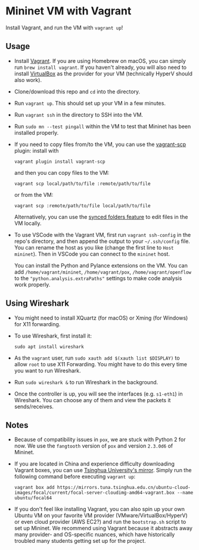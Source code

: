 # Mininet VM with Vagrant

Install Vagrant, and run the VM with `vagrant up`!

## Usage

* Install [Vagrant](https://www.vagrantup.com/downloads).
  If you are using Homebrew on macOS, you can simply run `brew install vagrant`.
  If you haven't already, you will also need to install [VirtualBox](https://www.virtualbox.org/wiki/Downloads) as
  the provider for your VM (technically HyperV should also work).
* Clone/download this repo and `cd` into the directory.
* Run `vagrant up`. This should set up your VM in a few minutes.
* Run `vagrant ssh` in the directory to SSH into the VM.
* Run `sudo mn --test pingall` within the VM to test that Mininet has been installed properly.
* If you need to copy files from/to the VM, you can use the [vagrant-scp](https://github.com/invernizzi/vagrant-scp)
  plugin: install with 
      
      vagrant plugin install vagrant-scp
      
  and then you can copy files to the VM:

      vagrant scp local/path/to/file :remote/path/to/file

  or from the VM: 

      vagrant scp :remote/path/to/file local/path/to/file
     
  Alternatively, you can use the [synced folders feature](https://www.vagrantup.com/docs/synced-folders/basic_usage) to edit files in the VM locally.

* To use VSCode with the Vagrant VM, first run `vagrant ssh-config` in the
  repo's directory, and then append the output to your `~/.ssh/config` file.
  You can rename the host as you like (change the first line to `Host mininet`).
  Then in VSCode you can connect to the `mininet` host.
  
  You can install the Python and Pylance extensions on the VM. You can add
  `/home/vagrant/mininet`, `/home/vagrant/pox`, `/home/vagrant/openflow`
  to the `"python.analysis.extraPaths"` settings to make code analysis work
  properly.

## Using Wireshark

* You might need to install XQuartz (for macOS) or Xming (for Windows) for X11 forwarding.
* To use Wireshark, first install it:

      sudo apt install wireshark

* As the `vagrant` user, run `sudo xauth add $(xauth list $DISPLAY)` to allow `root` to use X11 Forwarding.
  You might have to do this every time you want to run Wireshark.
* Run `sudo wireshark &` to run Wireshark in the background.
* Once the controller is up, you will see the interfaces (e.g. `s1-eth1`) in Wireshark. You can choose any
  of them and view the packets it sends/receives.


## Notes

* Because of compatibility issues in `pox`, we are stuck with Python 2 for now.
  We use the `fangtooth` version of `pox` and version `2.3.0d6` of Mininet.
* If you are located in China and experience difficulty downloading Vagrant boxes, you can use
  [Tsinghua University's mirror](https://mirrors.tuna.tsinghua.edu.cn/ubuntu-cloud-images/focal/current/).
  Simply run the following command before executing `vagrant up`:
  
      vagrant box add https://mirrors.tuna.tsinghua.edu.cn/ubuntu-cloud-images/focal/current/focal-server-cloudimg-amd64-vagrant.box --name ubuntu/focal64

* If you don't feel like installing Vagrant, you can also spin up your own Ubuntu VM on your favorite VM provider (VMware/VirtualBox/HyperV) or even cloud provider (AWS EC2?) and run the `bootstrap.sh` script to set up Mininet. We recommend using Vagrant because it abstracts away many provider- and OS-specific nuances, which have historically troubled many students getting set up for the project.
